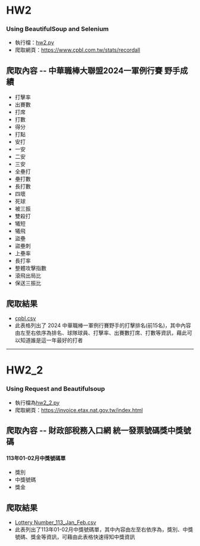 # HW2
### Using BeautifulSoup and Selenium
- 執行檔：[hw2.py](https://github.com/daniel20030411/LATIA112-2/blob/main/HW2/hw2.ipynb)
- 爬取網頁：<https://www.cpbl.com.tw/stats/recordall>
## 爬取內容 -- 中華職棒大聯盟2024一軍例行賽 野手成績
- 打擊率
- 出賽數
- 打席
- 打數
- 得分
- 打點
- 安打
- 一安
- 二安
- 三安
- 全壘打
- 壘打數
- 長打數
- 四壞
- 死球
- 被三振
- 雙殺打
- 犧短
- 犧飛
- 盜壘
- 盜壘刺
- 上壘率
- 長打率
- 整體攻擊指數
- 滾飛出局比
- 保送三振比
## 爬取結果
- [cpbl.csv](https://github.com/daniel20030411/LATIA112-2/blob/main/HW2/cpbl.csv)
- 此表格列出了 2024 中華職棒一軍例行賽野手的打擊排名(前15名)，其中內容由左至右依序為排名、球隊球員、打擊率、出賽數打席、打數等資訊，藉此可以知道誰是這一年最好的打者
-----------------------------------------------------
# HW2_2
### Using Request and Beautifulsoup
- 執行檔為[hw2_2.py](https://github.com/daniel20030411/LATIA112-2/blob/main/HW2/hw2_2.py)
- 爬取網頁：<https://invoice.etax.nat.gov.tw/index.html>
## 爬取內容 -- 財政部稅務入口網 統一發票號碼獎中獎號碼
#### 113年01-02月中獎號碼單
- 獎別
- 中獎號碼
- 獎金
## 爬取結果
- [Lottery Number_113_Jan_Feb.csv](https://github.com/daniel20030411/LATIA112-2/blob/main/HW2/Lottery%20Number_113_Jan_Feb.csv)
- 此表列出了113年01-02月中獎號碼單，其中內容由左至右依序為，獎別、中獎號碼、獎金等資訊，可藉由此表格快速得知中獎資訊
  
